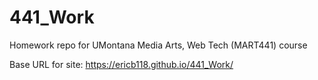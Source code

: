 # 441_Work
Homework repo for UMontana Media Arts, Web Tech (MART441) course

Base URL for site: https://ericb118.github.io/441_Work/